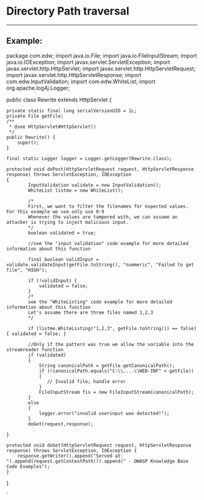 # Directory Path traversal 
-------

## Example:


package com.edw;
import java.io.File;
import java.io.FileInputStream;
import java.io.IOException;
import javax.servlet.ServletException;
import javax.servlet.http.HttpServlet;
import javax.servlet.http.HttpServletRequest;
import javax.servlet.http.HttpServletResponse;
import com.edw.InputValidation;
import com.edw.WhiteList;
import org.apache.log4j.Logger;

public class Rewrite extends HttpServlet
{

	private static final long serialVersionUID = 1L;
    private File getFile;
    /**
     * @see HttpServlet#HttpServlet()
     */
    public Rewrite() {
        super();
    }
	
	final static Logger logger = Logger.getLogger(Rewrite.class);
	
	protected void doPost(HttpServletRequest request, HttpServletResponse response) throws ServletException, IOException 
	{
			InputValidation validate = new InputValidation();
			WhiteList listme = new WhiteList();

			/*
            First, we want to filter the filenames for expected values. For this example we use only use 0-9
            Whenever the values are tampered with, we can assume an attacker is trying to inject malicious input.           
            */
            boolean validated = true;

            //see the "input validation" code example for more detailed information about this function
			
			final boolean validInput = validate.validateInput(getFile.toString(), "nummeric", "Failed to get file", "HIGH");
			
			if (!validInput) { 
				validated = false; 
			}
            /*
            see the "WhiteListing" code example for more detailed information about this function
            Let's assume there are three files named 1,2,3
            */

            if (listme.WhiteListing("1,2,3", getFile.toString()) == false) { validated = false; }

            //Only if the pattern was true we allow the variable into the streamreader function
            if (validated)
            {
            	String canonicalPath = getFile.getCanonicalPath();
            	if (!canonicalPath.equals("C:\\....\\WEB-INF" + getFile)) 
            	{
            	   // Invalid file; handle error
            	}            	 
            	FileInputStream fis = new FileInputStream(canonicalPath);            	
            }         
            else
            {
            	logger.error("invalid userinput was detected!");              
            }
            doGet(request,response);
   
	}
	
	protected void doGet(HttpServletRequest request, HttpServletResponse response) throws ServletException, IOException {
		response.getWriter().append("Served at: ").append(request.getContextPath()).append(" - OWASP Knowledge Base Code Examples");
	}

}

`
